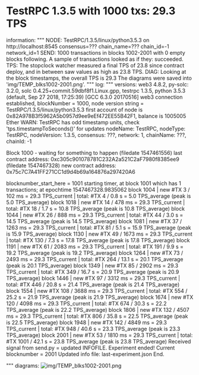 
# TestRPC 1.3.5 with 1000 txs: 29.3 TPS
information:
"""
NODE: TestRPC/1.3.5/linux/python3.5.3 on http://localhost:8545
      consensus=??? chain_name=??? chain_id=-1 network_id=1
SEND: 1000 transactions in blocks 1002-2001 with 0 empty blocks following.
      A sample of transactions looked as if they: succeeded.
TPS:  The stopclock watcher measured a final TPS of 23.8 since contract deploy,
      and in between saw values as high as 23.8 TPS.
DIAG: Looking at the block timestamps, the overall TPS is 29.3
      The diagrams were saved into 'img/TEMP_blks1002-2001.png'.
"""
log:
"""
versions: web3 4.8.2, py-solc: 3.2.0, solc 0.4.25+commit.59dbf8f1.Linux.gpp, testrpc 1.3.5, python 3.5.3 (default, Sep 27 2018, 17:25:39) [GCC 6.3.0 20170516]
web3 connection established, blockNumber = 1000, node version string =  TestRPC/1.3.5/linux/python3.5.3
first account of node is 0x82A978B3f5962A5b0957d9ee9eEf472EE55B42F1, balance is 1005005 Ether
WARN: TestRPC has odd timestamp units, check 'tps.timestampToSeconds()' for updates
nodeName: TestRPC, nodeType: TestRPC, nodeVersion: 1.3.5, consensus: ???, network: 1, chainName: ???, chainId: -1

Block  1000  - waiting for something to happen
(filedate 1547461556) last contract address: 0xc305c901078781C232A2a521C2aF7980f8385ee9
(filedate 1547467328) new contract address: 0x75c7C7A41FF271CC1d9d4b69a164876a297420A6

blocknumber_start_here = 1001
starting timer, at block 1001 which has  1  transactions; at epochtime 1547467328.9835062
block 1004 | new #TX   3 /  102 ms =  29.3 TPS_current | total: #TX    4 /  0.8 s =   5.0 TPS_average (peak  is   5.0 TPS_average)
block 1018 | new #TX  14 /  478 ms =  29.3 TPS_current | total: #TX   18 /  1.7 s =  10.8 TPS_average (peak  is  10.8 TPS_average)
block 1044 | new #TX  26 /  888 ms =  29.3 TPS_current | total: #TX   44 /  3.0 s =  14.5 TPS_average (peak  is  14.5 TPS_average)
block 1081 | new #TX  37 / 1263 ms =  29.3 TPS_current | total: #TX   81 /  5.1 s =  15.9 TPS_average (peak  is  15.9 TPS_average)
block 1130 | new #TX  49 / 1673 ms =  29.3 TPS_current | total: #TX  130 /  7.3 s =  17.8 TPS_average (peak  is  17.8 TPS_average)
block 1191 | new #TX  61 / 2083 ms =  29.3 TPS_current | total: #TX  191 /  9.9 s =  19.2 TPS_average (peak  is  19.2 TPS_average)
block 1264 | new #TX  73 / 2493 ms =  29.3 TPS_current | total: #TX  264 / 13.1 s =  20.1 TPS_average (peak  is  20.1 TPS_average)
block 1349 | new #TX  85 / 2902 ms =  29.3 TPS_current | total: #TX  349 / 16.7 s =  20.9 TPS_average (peak  is  20.9 TPS_average)
block 1446 | new #TX  97 / 3312 ms =  29.3 TPS_current | total: #TX  446 / 20.8 s =  21.4 TPS_average (peak  is  21.4 TPS_average)
block 1554 | new #TX 108 / 3688 ms =  29.3 TPS_current | total: #TX  554 / 25.2 s =  21.9 TPS_average (peak  is  21.9 TPS_average)
block 1674 | new #TX 120 / 4098 ms =  29.3 TPS_current | total: #TX  674 / 30.3 s =  22.2 TPS_average (peak  is  22.2 TPS_average)
block 1806 | new #TX 132 / 4507 ms =  29.3 TPS_current | total: #TX  806 / 35.8 s =  22.5 TPS_average (peak  is  22.5 TPS_average)
block 1948 | new #TX 142 / 4849 ms =  29.3 TPS_current | total: #TX  948 / 40.6 s =  23.3 TPS_average (peak  is  23.3 TPS_average)
block 2001 | new #TX  53 / 1810 ms =  29.3 TPS_current | total: #TX 1001 / 42.1 s =  23.8 TPS_average (peak  is  23.8 TPS_average)
Received signal from send.py = updated INFOFILE.
Experiment ended! Current blocknumber = 2001
Updated info file: last-experiment.json
End.


"""
diagrams:
![img/TEMP_blks1002-2001.png](../../reader/img/TEMP_blks1002-2001.png)
